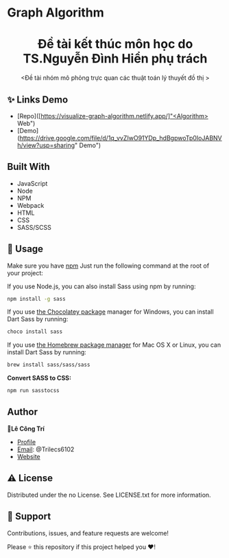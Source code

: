 # Graph Algorithm

<h1 align="center">Đề tài kết thúc môn học do TS.Nguyễn Đình Hiển phụ trách</h1> 

<p align="center"><Đề tài nhóm mô phỏng trực quan các thuật toán lý thuyết đồ thị ></p>

## ✨ Links Demo
  
- [Repo]([https://visualize-graph-algorithm.netlify.app/]"<Algorithm> Web")
- [Demo](https://drive.google.com/file/d/1q_vvZIwO91YDp_hdBgpwoTp0IoJABNVh/view?usp=sharing" <Demo> Demo")
## Built With

- JavaScript
- Node
- NPM
- Webpack
- HTML
- CSS
- SASS/SCSS
## 🚀 Usage
  Make sure you have [npm](https://www.npmjs.com/package)
  Just run the following command at the root of your project:

  If you use Node.js, you can also install Sass using npm by running:
  ```sh
  npm install -g sass
  ```
  If you use [the Chocolatey package](https://chocolatey.org/) manager for Windows, you can install Dart Sass by running:
  ```sh
  choco install sass
  ```
  If you use [the Homebrew package manager](https://brew.sh/) for Mac OS X or Linux, you can install Dart Sass by running:
  ```sh
  brew install sass/sass/sass
  ```
  **Convert SASS to CSS:**
  ```sh
  npm run sasstocss
  ```
## Author

👤**Lê Công Trí**

- [Profile](https://github.com/Letri6102 "LeTri") 
- [Email](mailto:letri6102@gmail.com?subject=Hi "Hi!"): @Trilecs6102
- [Website](https://visualize-graph-algorithm.netlify.app/ "Welcome")

## :warning: License

Distributed under the no License. See LICENSE.txt for more information.

## 🤝 Support

Contributions, issues, and feature requests are welcome!

Please ⭐️ this repository if this project helped you ❤️!
